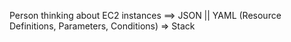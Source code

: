 Person thinking about EC2 instances ==> JSON || YAML (Resource Definitions, Parameters, Conditions) => Stack
